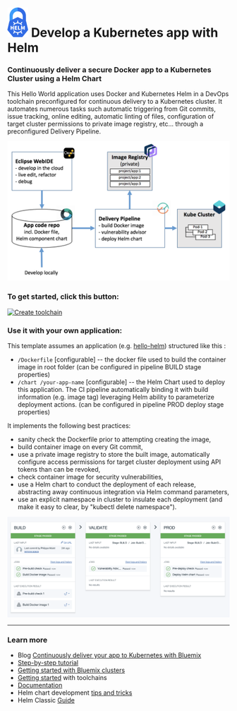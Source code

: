 # ![Icon](./.bluemix/secure-lock-helm.png) Develop a Kubernetes app with Helm


### Continuously deliver a secure Docker app to a Kubernetes Cluster using a Helm Chart
This Hello World application uses Docker and Kubernetes Helm in a DevOps toolchain preconfigured for 
continuous delivery to a Kubernetes cluster. It automates numerous tasks such automatic triggering from Git
commits, issue tracking, online editing, automatic linting of files, configuration of target cluster permissions to private image registry, etc... through a preconfigured Delivery Pipeline.

![Icon](./toolchain-flow.png)

### To get started, click this button:
[![Create toolchain](https://console.bluemix.net/devops/graphics/create_toolchain_button.png)](https://console.bluemix.net/devops/setup/deploy/?repository=https%3A//github.com/open-toolchain/simple-helm-toolchain)

### Use it with your own application:
This template assumes an application (e.g. [hello-helm](https://github.com/open-toolchain/hello-helm)) structured like this  :
- `/Dockerfile` [configurable] -- the docker file used to build the container image in root folder (can be configured in pipeline BUILD stage properties)
- `/chart /your-app-name`  [configurable] -- the Helm Chart used to deploy this application. The CI pipeline automatically binding it with build information (e.g. image tag) leveraging Helm ability to parameterize deployment actions. (can be configured in pipeline PROD deploy stage properties)

It implements the following best practices:
- sanity check the Dockerfile prior to attempting creating the image,
- build container image on every Git commit,
- use a private image registry to store the built image, automatically configure access permissions for target cluster deployment using API tokens than can be revoked,
- check container image for security vulnerabilities,
- use a Helm chart to conduct the deployment of each release, abstracting away continuous integration via Helm command parameters,
- use an explicit namespace in cluster to insulate each deployment (and make it easy to clear, by "kubectl delete namespace").

![Icon](./pipe.png)


---
### Learn more 

* Blog [Continuously deliver your app to Kubernetes with Bluemix](https://admin.blogs.prd.ibm.event.ibm.com/blogs/bluemix/?p=114624&preview=1&_ppp=ac27c51c93)
* [Step-by-step tutorial](https://www.ibm.com/cloud/garage/tutorials/tc-simple-kube-helm)
* [Getting started with Bluemix clusters](https://console.bluemix.net/docs/containers/container_index.html?pos=2)
* [Getting started](https://bluemix.net/devops/getting-started) with toolchains
* [Documentation](https://console.ng.bluemix.net/docs/services/ContinuousDelivery/index.html?pos=2)
* Helm chart development [tips and tricks](https://kubernetes.io/docs/tasks/configure-pod-container/pull-image-private-registry/)
* Helm Classic [Guide](https://kubernetes.io/docs/concepts/containers/images/#using-a-private-registry)